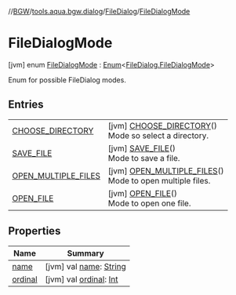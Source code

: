 //[BGW](../../../../index.md)/[tools.aqua.bgw.dialog](../../index.md)/[FileDialog](../index.md)/[FileDialogMode](index.md)



# FileDialogMode  
 [jvm] enum [FileDialogMode](index.md) : [Enum](https://kotlinlang.org/api/latest/jvm/stdlib/kotlin/-enum/index.html)<[FileDialog.FileDialogMode](index.md)> 

Enum for possible FileDialog modes.

   


## Entries  
  
| | |
|---|---|
| <a name="tools.aqua.bgw.dialog/FileDialog.FileDialogMode.CHOOSE_DIRECTORY///PointingToDeclaration/"></a>[CHOOSE_DIRECTORY](-c-h-o-o-s-e_-d-i-r-e-c-t-o-r-y/index.md)| <a name="tools.aqua.bgw.dialog/FileDialog.FileDialogMode.CHOOSE_DIRECTORY///PointingToDeclaration/"></a> [jvm] [CHOOSE_DIRECTORY](-c-h-o-o-s-e_-d-i-r-e-c-t-o-r-y/index.md)()  <br>Mode so select a directory.   <br>|
| <a name="tools.aqua.bgw.dialog/FileDialog.FileDialogMode.SAVE_FILE///PointingToDeclaration/"></a>[SAVE_FILE](-s-a-v-e_-f-i-l-e/index.md)| <a name="tools.aqua.bgw.dialog/FileDialog.FileDialogMode.SAVE_FILE///PointingToDeclaration/"></a> [jvm] [SAVE_FILE](-s-a-v-e_-f-i-l-e/index.md)()  <br>Mode to save a file.   <br>|
| <a name="tools.aqua.bgw.dialog/FileDialog.FileDialogMode.OPEN_MULTIPLE_FILES///PointingToDeclaration/"></a>[OPEN_MULTIPLE_FILES](-o-p-e-n_-m-u-l-t-i-p-l-e_-f-i-l-e-s/index.md)| <a name="tools.aqua.bgw.dialog/FileDialog.FileDialogMode.OPEN_MULTIPLE_FILES///PointingToDeclaration/"></a> [jvm] [OPEN_MULTIPLE_FILES](-o-p-e-n_-m-u-l-t-i-p-l-e_-f-i-l-e-s/index.md)()  <br>Mode to open multiple files.   <br>|
| <a name="tools.aqua.bgw.dialog/FileDialog.FileDialogMode.OPEN_FILE///PointingToDeclaration/"></a>[OPEN_FILE](-o-p-e-n_-f-i-l-e/index.md)| <a name="tools.aqua.bgw.dialog/FileDialog.FileDialogMode.OPEN_FILE///PointingToDeclaration/"></a> [jvm] [OPEN_FILE](-o-p-e-n_-f-i-l-e/index.md)()  <br>Mode to open one file.   <br>|


## Properties  
  
|  Name |  Summary | 
|---|---|
| <a name="tools.aqua.bgw.dialog/FileDialog.FileDialogMode/name/#/PointingToDeclaration/"></a>[name](index.md#156469544%2FProperties%2F-1902411840)| <a name="tools.aqua.bgw.dialog/FileDialog.FileDialogMode/name/#/PointingToDeclaration/"></a> [jvm] val [name](index.md#156469544%2FProperties%2F-1902411840): [String](https://kotlinlang.org/api/latest/jvm/stdlib/kotlin/-string/index.html)   <br>|
| <a name="tools.aqua.bgw.dialog/FileDialog.FileDialogMode/ordinal/#/PointingToDeclaration/"></a>[ordinal](index.md#818998550%2FProperties%2F-1902411840)| <a name="tools.aqua.bgw.dialog/FileDialog.FileDialogMode/ordinal/#/PointingToDeclaration/"></a> [jvm] val [ordinal](index.md#818998550%2FProperties%2F-1902411840): [Int](https://kotlinlang.org/api/latest/jvm/stdlib/kotlin/-int/index.html)   <br>|

